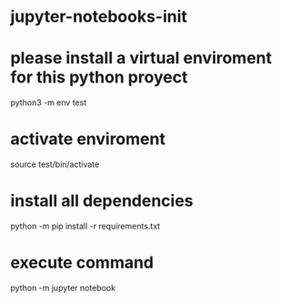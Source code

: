 # jupyter-notebooks-init

 # please install a virtual enviroment for this python proyect

python3 -m env test

# activate enviroment

source test/bin/activate

# install all dependencies

python -m pip install -r requirements.txt

# execute command

python -m jupyter notebook  

